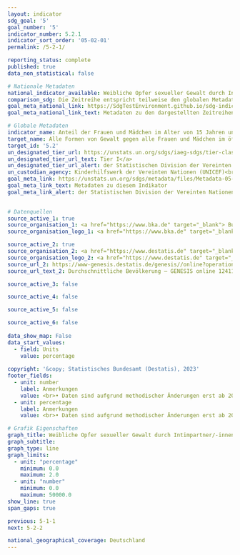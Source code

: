 ```yaml
---
layout: indicator    
sdg_goal: '5'    
goal_number: '5'    
indicator_number: 5.2.1    
indicator_sort_order: '05-02-01'    
permalink: /5-2-1/    

reporting_status: complete    
published: true    
data_non_statistical: false    

# Nationale Metadaten    
national_indicator_available: Weibliche Opfer sexueller Gewalt durch Intimpartner/-innen    
comparison_sdg: Die Zeitreihe entspricht teilweise den globalen Metadaten.    
goal_meta_national_link: https://SdgTestEnvironment.github.io/sdg-indicators/public/Meta/5.2.1.pdf
goal_meta_national_link_text: Metadaten zu den dargestellten Zeitreihen    

# Globale Metadaten    
indicator_name: Anteil der Frauen und Mädchen im Alter von 15 Jahren und älter, die in den vorangegangenen 12 Monaten physischer, sexueller oder psychischer Gewalt durch aktuelle oder ehemalige Intimpartner/ -innen ausgesetzt waren, nach Art der Gewalt und Alter    
target_name: Alle Formen von Gewalt gegen alle Frauen und Mädchen im öffentlichen und im privaten Bereich einschließlich des Menschenhandels und sexueller und anderer Formen der Ausbeutung beseitigen    
target_id: '5.2'    
un_designated_tier_url: https://unstats.un.org/sdgs/iaeg-sdgs/tier-classification/'    
un_designated_tier_url_text: Tier I</a>    
un_designated_tier_url_alert: der Statistischen Division der Vereinten Nationen    
un_custodian_agency: Kinderhilfswerk der Vereinten Nationen (UNICEF)<br>Einheit der Vereinten Nationen für Gleichstellung und Ermächtigung der Frauen (UN Women)<br>Bevölkerungsfonds der Vereinten Nationen (UNFPA)<br>Weltgesundheitsorganisation (WHO)<br>Büro der Vereinten Nationen für Drogen- und Verbrechensbekämpfung (UNODC)    
goal_meta_link: https://unstats.un.org/sdgs/metadata/files/Metadata-05-02-01.pdf    
goal_meta_link_text: Metadaten zu diesem Indikator    
goal_meta_link_alert: der Statistischen Division der Vereinten Nationen    
    

# Datenquellen
source_active_1: true
source_organisation_1: <a href="https://www.bka.de" target="_blank"> Bundeskriminalamt (BKA) </a>
source_organisation_logo_1: <a href="https://www.bka.de" target="_blank"><img src="https://g205sdgs.github.io/sdg-indicators/public/OrgImgDe/bka.png" alt="Logo bka" style="height:60px; width:148px"/></a>

source_active_2: true
source_organisation_2: <a href="https://www.destatis.de" target="_blank"> Statistisches Bundesamt (Destatis) </a>
source_organisation_logo_2: <a href="https://www.destatis.de" target="_blank"><img src="https://g205sdgs.github.io/sdg-indicators/public/OrgImgDe/destatis.png" alt="Logo destatis" style="height:60px; width:148px"/></a>
source_url_2: https://www-genesis.destatis.de/genesis//online?operation=table&code=12411-0041
source_url_text_2: Durchschnittliche Bevölkerung – GENESIS online 12411-0041

source_active_3: false

source_active_4: false

source_active_5: false

source_active_6: false
    
data_show_map: False    
data_start_values: 
  - field: Units
    value: percentage    
    
copyright: '&copy; Statistisches Bundesamt (Destatis), 2023'    
footer_fields:
  - unit: number
    label: Anmerkungen
    value: <br>• Daten sind aufgrund methodischer Änderungen erst ab 2018 verfügbar. Die Daten basieren auf einer Sonderauswertung und sind nicht öffentlich zugänglich.<br>• Bei den im Berichtsjahr erfassten Opfern kann das Tatjahr auch davor liegen (Ausgangsstatistik). Personen, die im Berichtsjahr mehrfach als Opfer erfasst wurden, werden entsprechend mehrfach gezählt.
  - unit: percentage
    label: Anmerkungen
    value: <br>• Daten sind aufgrund methodischer Änderungen erst ab 2018 verfügbar. Die Daten basieren auf einer Sonderauswertung und sind nicht öffentlich zugänglich.<br>• Bei den im Berichtsjahr erfassten Opfern kann das Tatjahr auch davor liegen (Ausgangsstatistik). Personen, die im Berichtsjahr mehrfach als Opfer erfasst wurden, werden entsprechend mehrfach gezählt.<br>• Abweichend zur Polizeilichen Kriminalstatistik (PKS) wird die Durchschnitts- anstelle der Stichtagsbevölkerung zum 31. Dezember des Vorjahres für die Berechnung der Opfergefährdungszahl verwendet.    

# Grafik Eigenschaften    
graph_title: Weibliche Opfer sexueller Gewalt durch Intimpartner/-innen
graph_subtitle:     
graph_type: line    
graph_limits:
  - unit: "percentage"
    minimum: 0.0
    maximum: 2.0
  - unit: "number"
    minimum: 0.0
    maximum: 50000.0
show_line: true
span_gaps: true    

previous: 5-1-1    
next: 5-2-2    

national_geographical_coverage: Deutschland    
---
```


<span></span>